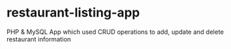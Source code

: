 # restaurant-listing-app
PHP &amp; MySQL App which used CRUD operations to add, update and delete restaurant information
